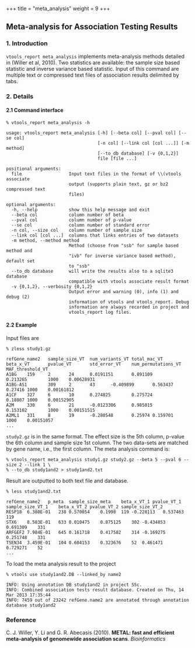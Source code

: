 
+++
title = "meta_analysis"
weight = 9
+++



## Meta-analysis for Association Testing Results 



### 1. Introduction

`vtools_report meta_analysis` implements meta-analysis methods detailed in (Willer et al, 2010). Two statistics are available: the sample size based statistic and inverse variance based statistic. Input of this command are multiple text or compressed text files of association results delimited by tabs. 



### 2. Details

#### 2.1 Command interface

    % vtools_report meta_analysis -h

    usage: vtools_report meta_analysis [-h] [--beta col] [--pval col] [--se col]
                                       [-n col] [--link col [col ...]] [-m method]
                                       [--to_db database] [-v {0,1,2}]
                                       file [file ...]
    
    positional arguments:
      file                  Input text files in the format of \\(vtools associate
                            output (supports plain text, gz or bz2 compressed text
                            files)
    
    optional arguments:
      -h, --help            show this help message and exit
      --beta col            column number of beta
      --pval col            column number of p-value
      --se col              column number of standard error
      -n col, --size col    column number of sample size
      --link col [col ...]  columns that links entries of two datasets
      -m method, --method method
                            Method (choose from "ssb" for sample based method and
                            "ivb" for inverse variance based method), default set
                            to "ssb"
      --to_db database      will write the results also to a sqlite3 database
                            compatible with vtools associate result format
      -v {0,1,2}, --verbosity {0,1,2}
                            Output error and warning (0), info (1) and debug (2)
                            information of vtools and vtools_report. Debug
                            information are always recorded in project and
                            vtools_report log files.
    



#### 2.2 Example

Input files are 



    % zless study1.gz

    refGene_name2   sample_size_VT  num_variants_VT total_mac_VT    beta_x_VT       pvalue_VT       std_error_VT    num_permutations_VT     MAF_threshold_VT
    A1BG    159     2       24      0.0191151       0.891109        0.213265        1000    0.00628931
    A1BG-AS1        309     2       43      -0.409899       0.563437        0.27416 1000    0.00161812
    A1CF    327     6       10      0.274825        0.275724        0.18807 1000    0.00152905
    A2M     330     6       21      -0.0123306      0.985015        0.153102        1000    0.00151515
    A2ML1   331     8       19      -0.280548       0.25974 0.159701        1000    0.00151057
    ...
    

`study2.gz` is in the same format. The effect size is the 5th column, p-value the 6th column and sample size 1st column. The two data-sets are matched by gene name, i.e., the first column. The meta analysis command is: 



    % vtools_report meta_analysis study1.gz study2.gz --beta 5 --pval 6 --size 2 --link 1 \
    % --to_db study1and2 > study1and2.txt
    

Result are outputted to both text file and database. 



    % less study1and2.txt
    
    refGene_name2	p_meta	sample_size_meta	beta_x_VT_1	pvalue_VT_1	sample_size_VT_1	beta_x_VT_2	pvalue_VT_2	sample_size_VT_2
    RESP18	6.380E-01	238	0.570054	0.1998	119	-0.228113	0.537463	119
    STX6	8.583E-01	633	0.010475	0.875125	302	-0.434853	0.691309	331
    ARFGEF2	7.984E-01	645	0.161718	0.417582	314	-0.169275	0.251748	331
    TSEN34	3.459E-01	104	0.604153	0.323676	52	0.461471	0.729271	52
    ...
    

To load the meta analysis result to the project 



    % vtools use study1and2.DB --linked_by name2

    INFO: Using annotation DB study1and2 in project SSc.
    INFO: Combined association tests result database. Created on Thu, 14 Mar 2013 17:35:44
    INFO: 7459 out of 23242 refGene.name2 are annotated through annotation database study1and2
    
### Reference

C. J. Willer, Y. Li and G. R. Abecasis (2010). **METAL: fast and efficient meta-analysis of genomewide association scans**. *Bioinformatics*